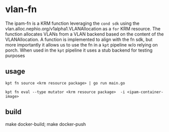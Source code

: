 # vlan-fn

The ipam-fn is a KRM function leveraging the `cond sdk` using the vlan.alloc.nephio.org/v1alpha1.VLANAllocation as a `for` KRM resource.
The function allocates VLANs from a VLAN backend based on the content of the VLANAllocation. A function is implemented to align with the fn sdk, but more importantly it allows us to use the fn in a `kpt` pipeline w/o relying on porch. When used in the `kpt` pipeline it uses a stub backend for testing purposes

## usage

```
kpt fn source <krm resource package> | go run main.go 
```

```
kpt fn eval --type mutator <krm resource package>  -i <ipam-container-image> 
```

## build

make docker-build; make docker-push